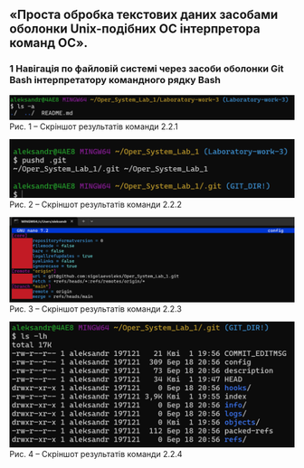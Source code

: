 ## «Проста обробка текстових даних засобами оболонки Unix-подібних ОС інтерпретора команд ОС».
### 1 Навігація по файловій системі через засоби оболонки Git Bash інтерпретатору командного рядку Bash

![Скріншот 2.2.1](2.2.1.png) 
Рис. 1 – Скріншот результатів команди 2.2.1

![Скріншот 2.2.2](2.2.2.png)
Рис. 2 – Скріншот результатів команди 2.2.2

![Скріншот 2.2.3](2.2.3.png)
Рис. 3 – Скріншот результатів команди 2.2.3

![Скріншот 2.2.4](2.2.4.png)
Рис. 4 – Скріншот результатів команди 2.2.4
